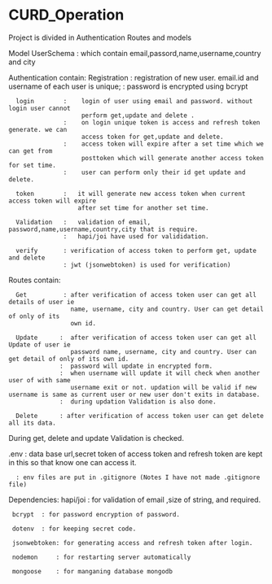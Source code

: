 # CURD_Operation

Project is divided in Authentication Routes and models

Model
  UserSchema : which contain
                  email,passord,name,username,country and city

Authentication contain: 
      Registration : registration of new user. email.id and username of each user is unique;
                   : password is encrypted using bcrypt
                   
      login        :    login of user using email and password. without login user cannot 
                        perform get,update and delete .
                   :    on login unique token is access and refresh token generate. we can 
                        access token for get,update and delete.
                   :    access token will expire after a set time which we can get from
                        posttoken which will generate another access token for set time.
                   :    user can perform only their id get update and delete.
                   
      token        :   it will generate new access token when current access token will expire 
                       after set time for another set time.
       
      Validation   :   validation of email, password,name,username,country,city that is require.
                   :   hapi/joi have used for valididation.
      
      verify       : verification of access token to perform get, update and delete
                   : jwt (jsonwebtoken) is used for verification)
                   
Routes contain: 

      Get          : after verification of access token user can get all details of user ie
                     name, username, city and country. User can get detail of only of its 
                     own id.
                     
      Update      :  after verification of access token user can get all Update of user ie
                     password name, username, city and country. User can get detail of only of its own id.
                  :  password will update in encrypted form.
                  :  when username will update it will check when another user of with same
                     username exit or not. updation will be valid if new username is same as current user or new user don't exits in database.
                  :  during updation Validation is also done.
                 
      Delete      : after verification of access token user can get delete all its data.
      
   During get, delete and update Validation is checked.
   
 
.env  : data base url,secret token of access token and refresh token are kept in this so that know one can access it.

      : env files are put in .gitignore (Notes I have not made .gitignore file)
      
Dependencies:
     hapi/joi : for validation of email ,size of string, and required.
     
     bcrypt  : for password encryption of password.
     
     dotenv  : for keeping secret code.
     
     jsonwebtoken: for generating access and refresh token after login.
     
     nodemon     : for restarting server automatically
     
     mongoose    : for manganing database mongodb
    
                     
                     
                        
                       
                        
      
